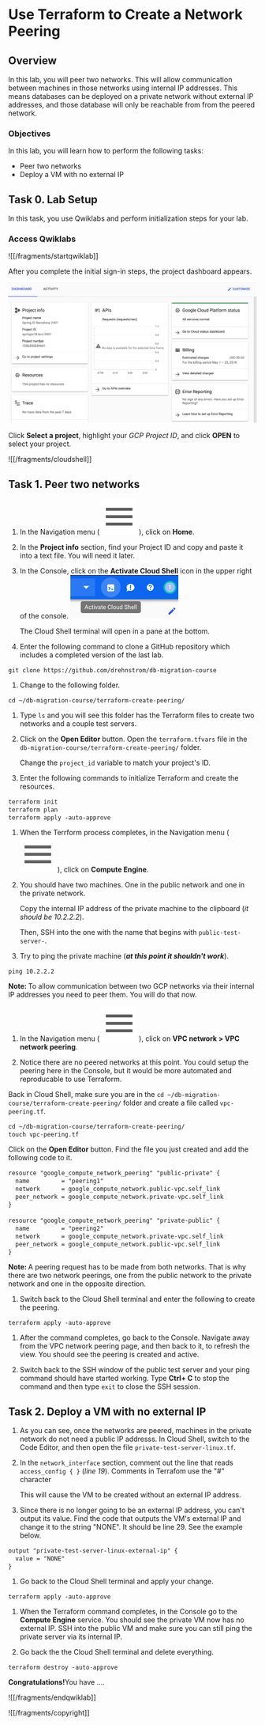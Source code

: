 # Use Terraform to Create a Network Peering

## Overview

In this lab, you will peer two networks. This will allow communication between machines in those networks using internal IP addresses. This means databases can be deployed on a private network without external IP addresses, and those database will only be reachable from from the peered network.

### Objectives

In this lab, you will learn how to perform the following tasks:

*   Peer two networks
*   Deploy a VM with no external IP 

## Task 0. Lab Setup

In this task, you use Qwiklabs and perform initialization steps for your lab.

### Access Qwiklabs

![[/fragments/startqwiklab]]

After you complete the initial sign-in steps, the project dashboard appears.

![GCP Project Dashboard](img/gcpprojectdashboard.png)

Click __Select a project__, highlight your _GCP Project ID_, and click
__OPEN__ to select your project.

![[/fragments/cloudshell]]

## Task 1. Peer two networks

1.  In the Navigation menu ( ![Menu](img/menu.png) ), click on **Home**.

1.  In the **Project info** section, find your Project ID and copy and paste it into a text file. You will need it later.

1.  In the Console, click on the **Activate Cloud Shell** icon in the upper right of the console. ![Cloud Shell](img/CloudShell.png) <p>The Cloud Shell terminal will open in a pane at the bottom.</p>

1.  Enter the following command to clone a GitHub repository which includes a completed version of the last lab. 

```
git clone https://github.com/drehnstrom/db-migration-course
```

1.  Change to the following folder.

```
cd ~/db-migration-course/terraform-create-peering/
```

1.  Type `ls` and you will see this folder has the Terraform files to create two networks and a couple test servers. 

1.  Click on the **Open Editor** button. Open the `terraform.tfvars` file in the `db-migration-course/terraform-create-peering/` folder.<p>Change the `project_id` variable to match your project's ID.</p>

1.  Enter the following commands to initialize Terraform and create the resources. 

```
terraform init
terraform plan
terraform apply -auto-approve
```

1.  When the Terrform process completes, in the Navigation menu ( ![Menu](img/menu.png) ), click on **Compute Engine**.

1.  You should have two machines. One in the public network and one in the private network.<p>Copy the internal IP address of the private machine to the clipboard (*it should be 10.2.2.2*). </p><p>Then, SSH into the one with the name that begins with `public-test-server-`.</p>

1.  Try to ping the private machine (***at this point it shouldn't work***). 

```
ping 10.2.2.2
```

<aside><p><strong>Note: </strong>To allow communication between two GCP networks via their internal IP addresses you need to peer them. You will do that now. </p></aside>

1.  In the Navigation menu ( ![Menu](img/menu.png) ), click on **VPC network > VPC network peering**.

1.  Notice there are no peered networks at this point. You could setup the peering here in the Console, but it would be more automated and reproducable to use Terraform. 

Back in Cloud Shell, make sure you are in the `cd ~/db-migration-course/terraform-create-peering/` folder and create a file called `vpc-peering.tf`.

```
cd ~/db-migration-course/terraform-create-peering/
touch vpc-peering.tf
```

Click on the **Open Editor** button. Find the file you just created and add the following code to it. 

```
resource "google_compute_network_peering" "public-private" {
  name         = "peering1"
  network      = google_compute_network.public-vpc.self_link
  peer_network = google_compute_network.private-vpc.self_link
}

resource "google_compute_network_peering" "private-public" {
  name         = "peering2"
  network      = google_compute_network.private-vpc.self_link
  peer_network = google_compute_network.public-vpc.self_link
}
```

<aside><p><strong>Note: </strong>A peering request has to be made from both networks. That is why there are two network  peerings, one from the public network to the private network and one in the opposite direction. </p></aside>

1.  Switch back to the Cloud Shell terminal and enter the following to create the peering.  

```
terraform apply -auto-approve
```
1.  After the command completes, go back to the Console. Navigate away from the VPC network peering page, and then back to it, to refresh the view. You should see the peering is created and active. 

1.  Switch back to the SSH window of the public test server and your ping command should have started working. Type **Ctrl+ C** to stop the command and then type `exit` to close the SSH session. 

## Task 2. Deploy a VM with no external IP 

1.  As you can see, once the networks are peered, machines in the private network do not need a public IP addresss. In Cloud Shell, switch to the Code Editor, and then open the file `private-test-server-linux.tf`.

1.  In the `network_interface` section, comment out the line that reads `access_config { }` (*line 19*). Comments in Terrafom use the "#" character<p>This will cause the VM to be created without an external IP address.</p>

1.  Since there is no longer going to be an external IP address, you can't output its value. Find the code that outputs the VM's external IP and change it to the string "NONE". It should be line 29. See the example below.

```
output "private-test-server-linux-external-ip" {
  value = "NONE"
}
```

1.  Go back to the Cloud Shell terminal and apply your change. 

```
terraform apply -auto-approve
```

1.  When the Terraform command completes, in the Console go to the **Compute Engine** service. You should see the private VM now has no external IP. SSH into the public VM and make sure you can still ping the private server via its internal IP.

1.  Go back the the Cloud Shell terminal and delete everything.

```
terraform destroy -auto-approve
```

<aside><p><strong>Congratulations!</strong>You have .... </p></aside>


![[/fragments/endqwiklab]]


![[/fragments/copyright]]
